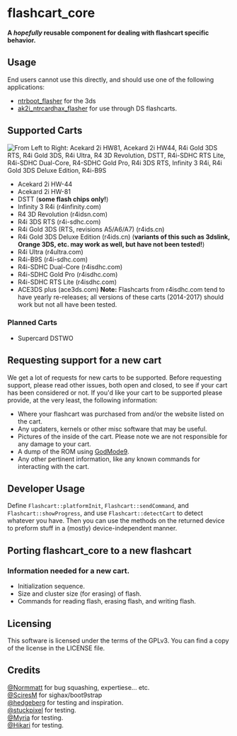# flashcart_core
__A *hopefully* reusable component for dealing with flashcart specific behavior.__

## Usage
End users cannot use this directly, and should use one of the following applications:
 - [ntrboot_flasher](https://github.com/kitling/ntrboot_flasher) for the 3ds
 - [ak2i_ntrcardhax_flasher](https://github.com/d3m3vilurr/ak2i_ntrcardhax_flasher) for use through DS flashcarts.

## Supported Carts
![From Left to Right: Acekard 2i HW81, Acekard 2i HW44, R4i Gold 3DS RTS, R4i Gold 3DS, R4i Ultra, R4 3D Revolution, DSTT, R4i-SDHC RTS Lite, R4i-SDHC Dual-Core, R4-SDHC Gold Pro, R4i 3DS RTS, Infinity 3 R4i, R4i Gold 3DS Deluxe Edition, R4i-B9S](https://i.hentai.design/uploads/big/7f6f676a2df3574c30ebc65b61c130df.png)
- Acekard 2i HW-44
- Acekard 2i HW-81
- DSTT (**some flash chips only!**)
- Infinity 3 R4i (r4infinity.com)
- R4 3D Revolution (r4idsn.com)
- R4i 3DS RTS (r4i-sdhc.com)
- R4i Gold 3DS (RTS, revisions A5/A6/A7) (r4ids.cn)
- R4i Gold 3DS Deluxe Edition (r4ids.cn) (**variants of this such as 3dslink, Orange 3DS, etc. may work as well, but have not been tested!**)
- R4i Ultra (r4ultra.com)
- R4i-B9S (r4i-sdhc.com)
- R4i-SDHC Dual-Core (r4isdhc.com)
- R4i-SDHC Gold Pro (r4isdhc.com)
- R4i-SDHC RTS Lite (r4isdhc.com)
- ACE3DS plus (ace3ds.com)
**Note:** Flashcarts from r4isdhc.com tend to have yearly re-releases; all versions of these carts (2014-2017) should work but not all have been tested. 

### Planned Carts
 - Supercard DSTWO

## Requesting support for a new cart
We get a lot of requests for new carts to be supported. Before requesting support, please read other issues, both open and closed, to see if your cart has been considered or not. If you'd like your cart to be supported please provide, at the very least, the following information:
 - Where your flashcart was purchased from and/or the website listed on the cart.
 - Any updaters, kernels or other misc software that may be useful.
 - Pictures of the inside of the cart. Please note we are not responsible for any damage to your cart.
 - A dump of the ROM using [GodMode9](https://github.com/d0k3/GodMode9).
 - Any other pertinent information, like any known commands for interacting with the cart.

## Developer Usage
Define `Flashcart::platformInit`, `Flashcart::sendCommand`, and `Flashcart::showProgress`, and use `Flashcart::detectCart` to detect whatever you have. Then you can use the methods on the returned device to preform stuff in a (mostly) device-independent manner.

## Porting flashcart_core to a new flashcart
### Information needed for a new cart.
 - Initialization sequence.
 - Size and cluster size (for erasing) of flash.
 - Commands for reading flash, erasing flash, and writing flash.

## Licensing
This software is licensed under the terms of the GPLv3.
You can find a copy of the license in the LICENSE file.

## Credits
[@Normmatt](https://github.com/Normmatt) for bug squashing, expertiese... etc.  
[@SciresM](https://twitter.com/SciresM) for sighax/boot9strap  
[@hedgeberg](https://twitter.com/hedgeberg) for testing and inspiration.  
[@stuckpixel](https://twitter.com/pixel_stuck) for testing.  
[@Myria](https://twitter.com/Myriachan) for testing.  
[@Hikari](https://twitter.com/yuukishiroko) for testing.
